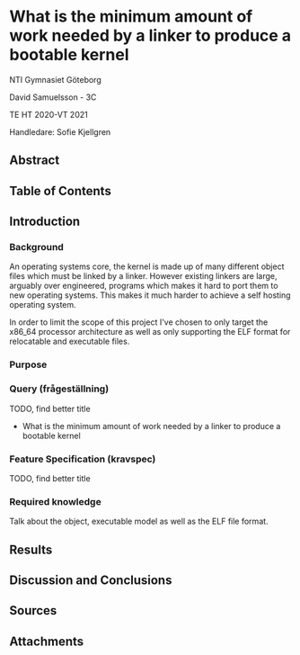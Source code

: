 # What is the minimum amount of work needed by a linker to produce a bootable kernel

NTI Gymnasiet Göteborg

David Samuelsson - 3C

TE HT 2020-VT 2021

Handledare: Sofie Kjellgren

## Abstract

## Table of Contents

## Introduction

### Background

An operating systems core, the kernel is made up of many different object files which must be linked by a linker. However existing linkers are large, arguably over engineered, programs which makes it hard to port them to new operating systems. This makes it much harder to achieve a self hosting operating system.

In order to limit the scope of this project I've chosen to only target the x86_64 processor architecture as well as only supporting the ELF format for relocatable and executable files.

### Purpose

### Query (frågeställning)
TODO, find better title

* What is the minimum amount of work needed by a linker to produce a bootable kernel

### Feature Specification (kravspec)
TODO, find better title

### Required knowledge

Talk about the object, executable model as well as the ELF file format.

## Results

## Discussion and Conclusions

## Sources

## Attachments
